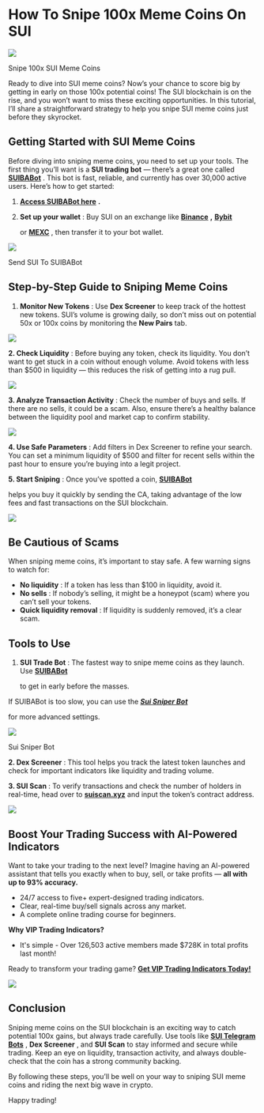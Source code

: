 # How To Snipe 100x Meme Coins On SUI

![](https://miro.medium.com/v2/1*C_N9JJsVrrb8Q7kTJeBSjA.png)

Snipe 100x SUI Meme Coins

Ready to dive into SUI meme coins? Now’s your chance to score big by getting in early on those 100x potential coins! The SUI blockchain is on the rise, and you won’t want to miss these exciting opportunities. In this tutorial, I’ll share a straightforward strategy to help you snipe SUI meme coins just before they skyrocket.

## Getting Started with SUI Meme Coins

Before diving into sniping meme coins, you need to set up your tools. The first thing you’ll want is a
**SUI trading bot**
— there’s a great one called
[**SUIBABot**](https://t.me/suibainu_bot?start=ref_6686903118)
. This bot is fast, reliable, and currently has over 30,000 active users. Here’s how to get started:

1. [**Access SUIBABot here**](https://t.me/suibainu_bot?start=ref_6686903118)
   **.**
2. **Set up your wallet**
   : Buy SUI on an exchange like
   [**Binance**](https://accounts.binance.info/register?ref=36915815)
   **,**
   [**Bybit**](https://bybit.com)

   or
   [**MEXC**](https://promote.mexc.com/r/dj0jFJBA)
   , then transfer it to your bot wallet.

![](https://miro.medium.com/v2/1*hUlIQsN86hFuSE2K16F-Tw.png)

Send SUI To SUIBABot

## Step-by-Step Guide to Sniping Meme Coins

1. **Monitor New Tokens**
   : Use
   **Dex Screener**
   to keep track of the hottest new tokens. SUI’s volume is growing daily, so don’t miss out on potential 50x or 100x coins by monitoring the
   **New Pairs**
   tab.

![](https://miro.medium.com/v2/1*s__pveXtluac_Xe7zUlc_A.png)

**2. Check Liquidity**
: Before buying any token, check its liquidity. You don’t want to get stuck in a coin without enough volume. Avoid tokens with less than $500 in liquidity — this reduces the risk of getting into a rug pull.

![](https://miro.medium.com/v2/1*yzIXb97zDkMbz8zXk0sDVQ.png)

**3. Analyze Transaction Activity**
: Check the number of buys and sells. If there are no sells, it could be a scam. Also, ensure there’s a healthy balance between the liquidity pool and market cap to confirm stability.

![](https://miro.medium.com/v2/1*bQ9a_kCwxigwakurtt1QaA.png)

**4. Use Safe Parameters**
: Add filters in Dex Screener to refine your search. You can set a minimum liquidity of $500 and filter for recent sells within the past hour to ensure you’re buying into a legit project.

**5. Start Sniping**
: Once you’ve spotted a coin,
[**SUIBABot**](https://t.me/suibainu_bot?start=ref_6686903118)

helps you buy it quickly by sending the CA, taking advantage of the low fees and fast transactions on the SUI blockchain.

![](https://miro.medium.com/v2/1*mrTK_g2t_ybtvo7kVSnVTw.png)

## Be Cautious of Scams

When sniping meme coins, it’s important to stay safe. A few warning signs to watch for:

* **No liquidity**
  : If a token has less than $100 in liquidity, avoid it.
* **No sells**
  : If nobody’s selling, it might be a honeypot (scam) where you can’t sell your tokens.
* **Quick liquidity removal**
  : If liquidity is suddenly removed, it’s a clear scam.

## Tools to Use

1. **SUI Trade Bot**
   : The fastest way to snipe meme coins as they launch. Use
   [**SUIBABot**](https://t.me/suibainu_bot?start=ref_6686903118)

   to get in early before the masses.

If SUIBABot is too slow, you can use the
[***Sui Sniper Bot***](https://t.me/SuiSniperBot?start=1IASFF)

for more advanced settings.

![](https://miro.medium.com/v2/1*YroTCwlB8mwMp35Ze_gMew.png)

Sui Sniper Bot

**2. Dex Screener**
: This tool helps you track the latest token launches and check for important indicators like liquidity and trading volume.

**3. SUI Scan**
: To verify transactions and check the number of holders in real-time, head over to
[**suiscan.xyz**](https://suiscan.xyz/)
and input the token’s contract address.

![](https://miro.medium.com/v2/1*A3eXGSrtsmoilTWi6z7kXg.png)

## Boost Your Trading Success with AI-Powered Indicators

Want to take your trading to the next level? Imagine having an AI-powered assistant that tells you exactly when to buy, sell, or take profits —
**all with up to 93% accuracy.**

* 24/7 access to five+ expert-designed trading indicators.
* Clear, real-time buy/sell signals across any market.
* A complete online trading course for beginners.

**Why VIP Trading Indicators?**

* It's simple - Over 126,503 active members made $728K in total profits last month!

Ready to transform your trading game?
[**Get VIP Trading Indicators Today!**](https://vipindicators.xyz)

![](https://vipindicators.xyz/2.png)

## Conclusion

Sniping meme coins on the SUI blockchain is an exciting way to catch potential 100x gains, but always trade carefully. Use tools like
[**SUI Telegram Bots**](https://t.me/SuiSniperBot?start=1IASFF)
,
**Dex Screener**
, and
**SUI Scan**
to stay informed and secure while trading. Keep an eye on liquidity, transaction activity, and always double-check that the coin has a strong community backing.

By following these steps, you’ll be well on your way to sniping SUI meme coins and riding the next big wave in crypto.

Happy trading!